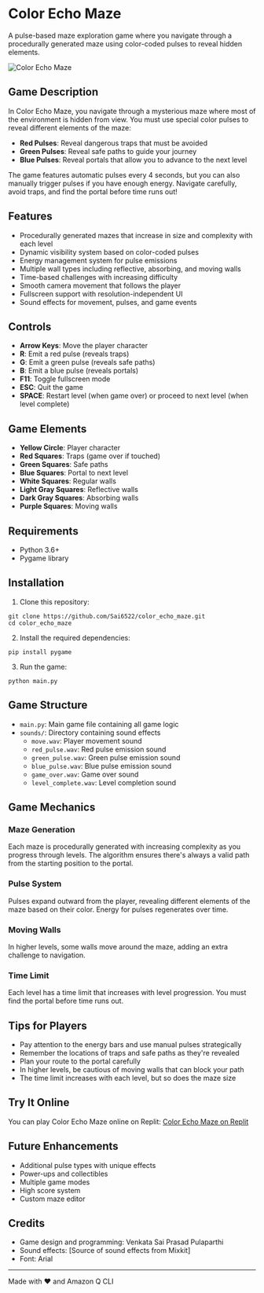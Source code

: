 # Color Echo Maze

A pulse-based maze exploration game where you navigate through a procedurally generated maze using color-coded pulses to reveal hidden elements.

![Color Echo Maze](https://github.com/yourusername/color-echo-maze/raw/main/screenshots/gameplay.png)

## Game Description

In Color Echo Maze, you navigate through a mysterious maze where most of the environment is hidden from view. You must use special color pulses to reveal different elements of the maze:

- **Red Pulses**: Reveal dangerous traps that must be avoided
- **Green Pulses**: Reveal safe paths to guide your journey
- **Blue Pulses**: Reveal portals that allow you to advance to the next level

The game features automatic pulses every 4 seconds, but you can also manually trigger pulses if you have enough energy. Navigate carefully, avoid traps, and find the portal before time runs out!

## Features

- Procedurally generated mazes that increase in size and complexity with each level
- Dynamic visibility system based on color-coded pulses
- Energy management system for pulse emissions
- Multiple wall types including reflective, absorbing, and moving walls
- Time-based challenges with increasing difficulty
- Smooth camera movement that follows the player
- Fullscreen support with resolution-independent UI
- Sound effects for movement, pulses, and game events

## Controls

- **Arrow Keys**: Move the player character
- **R**: Emit a red pulse (reveals traps)
- **G**: Emit a green pulse (reveals safe paths)
- **B**: Emit a blue pulse (reveals portals)
- **F11**: Toggle fullscreen mode
- **ESC**: Quit the game
- **SPACE**: Restart level (when game over) or proceed to next level (when level complete)

## Game Elements

- **Yellow Circle**: Player character
- **Red Squares**: Traps (game over if touched)
- **Green Squares**: Safe paths
- **Blue Squares**: Portal to next level
- **White Squares**: Regular walls
- **Light Gray Squares**: Reflective walls
- **Dark Gray Squares**: Absorbing walls
- **Purple Squares**: Moving walls

## Requirements

- Python 3.6+
- Pygame library

## Installation

1. Clone this repository:
```
git clone https://github.com/Sai6522/color_echo_maze.git
cd color_echo_maze
```

2. Install the required dependencies:
```
pip install pygame
```

3. Run the game:
```
python main.py
```

## Game Structure

- `main.py`: Main game file containing all game logic
- `sounds/`: Directory containing sound effects
  - `move.wav`: Player movement sound
  - `red_pulse.wav`: Red pulse emission sound
  - `green_pulse.wav`: Green pulse emission sound
  - `blue_pulse.wav`: Blue pulse emission sound
  - `game_over.wav`: Game over sound
  - `level_complete.wav`: Level completion sound

## Game Mechanics

### Maze Generation
Each maze is procedurally generated with increasing complexity as you progress through levels. The algorithm ensures there's always a valid path from the starting position to the portal.

### Pulse System
Pulses expand outward from the player, revealing different elements of the maze based on their color. Energy for pulses regenerates over time.

### Moving Walls
In higher levels, some walls move around the maze, adding an extra challenge to navigation.

### Time Limit
Each level has a time limit that increases with level progression. You must find the portal before time runs out.

## Tips for Players

- Pay attention to the energy bars and use manual pulses strategically
- Remember the locations of traps and safe paths as they're revealed
- Plan your route to the portal carefully
- In higher levels, be cautious of moving walls that can block your path
- The time limit increases with each level, but so does the maze size

## Try It Online

You can play Color Echo Maze online on Replit: [Color Echo Maze on Replit](https://replit.com/@VENKATA-SAI-PR4/colorechomaze)

## Future Enhancements

- Additional pulse types with unique effects
- Power-ups and collectibles
- Multiple game modes
- High score system
- Custom maze editor

## Credits

- Game design and programming: Venkata Sai Prasad Pulaparthi
- Sound effects: [Source of sound effects from Mixkit]
- Font: Arial

---

Made with ❤️ and Amazon Q CLI
